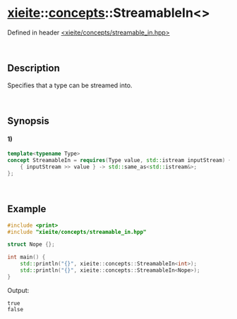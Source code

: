 # [xieite](../../xieite.md)\:\:[concepts](../../concepts.md)\:\:StreamableIn\<\>
Defined in header [<xieite/concepts/streamable_in.hpp>](../../../include/xieite/concepts/streamable_in.hpp)

&nbsp;

## Description
Specifies that a type can be streamed into.

&nbsp;

## Synopsis
#### 1)
```cpp
template<typename Type>
concept StreamableIn = requires(Type value, std::istream inputStream) {
    { inputStream >> value } -> std::same_as<std::istream&>;
};
```

&nbsp;

## Example
```cpp
#include <print>
#include "xieite/concepts/streamable_in.hpp"

struct Nope {};

int main() {
    std::println("{}", xieite::concepts::StreamableIn<int>);
    std::println("{}", xieite::concepts::StreamableIn<Nope>);
}
```
Output:
```
true
false
```
